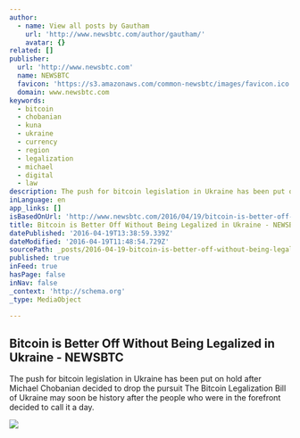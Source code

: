 ```yaml
---
author:
  - name: View all posts by Gautham
    url: 'http://www.newsbtc.com/author/gautham/'
    avatar: {}
related: []
publisher:
  url: 'http://www.newsbtc.com'
  name: NEWSBTC
  favicon: 'https://s3.amazonaws.com/common-newsbtc/images/favicon.ico'
  domain: www.newsbtc.com
keywords:
  - bitcoin
  - chobanian
  - kuna
  - ukraine
  - currency
  - region
  - legalization
  - michael
  - digital
  - law
description: The push for bitcoin legislation in Ukraine has been put on hold after Michael Chobanian decided to drop the pursuit The Bitcoin Legalization Bill of Ukraine may soon be history after the people who were in the forefront decided to call it a day.
inLanguage: en
app_links: []
isBasedOnUrl: 'http://www.newsbtc.com/2016/04/19/bitcoin-is-better-off-without-being-legalized-in-ukraine/'
title: Bitcoin is Better Off Without Being Legalized in Ukraine - NEWSBTC
datePublished: '2016-04-19T13:38:59.339Z'
dateModified: '2016-04-19T11:48:54.729Z'
sourcePath: _posts/2016-04-19-bitcoin-is-better-off-without-being-legalized-in-ukraine-n.md
published: true
inFeed: true
hasPage: false
inNav: false
_context: 'http://schema.org'
_type: MediaObject

---
```

<article style=""><h1>Bitcoin is Better Off Without Being Legalized in Ukraine - NEWSBTC</h1><p>The push for bitcoin legislation in Ukraine has been put on hold after Michael Chobanian decided to drop the pursuit The Bitcoin Legalization Bill of Ukraine may soon be history after the people who were in the forefront decided to call it a day.</p><img src="http://s3.amazonaws.com/main-newsbtc-images/2016/04/19103831/ukraine-flag.png" /></article>